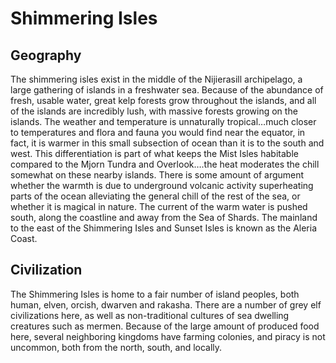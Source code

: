 # Shimmering Isles

## Geography

The shimmering isles exist in the middle of the Nijierasill archipelago, a large gathering of islands in a freshwater sea. Because of the abundance of fresh, usable water, great kelp forests grow throughout the islands, and all of the islands are incredibly lush, with massive forests growing on the islands. The weather and temperature is unnaturally tropical…much closer to temperatures and flora and fauna you would find near the equator, in fact, it is warmer in this small subsection of ocean than it is to the south and west. This differentiation is part of what keeps the Mist Isles habitable compared to the Mjorn Tundra and Overlook….the heat moderates the chill somewhat on these nearby islands. There is some amount of argument whether the warmth is due to underground volcanic activity superheating parts of the ocean alleviating the general chill of the rest of the sea, or whether it is magical in nature. The current of the warm water is pushed south, along the coastline and away from the Sea of Shards. The mainland to the east of the Shimmering Isles and Sunset Isles is known as the Aleria Coast.

## Civilization

The Shimmering Isles is home to a fair number of island peoples, both human, elven, orcish, dwarven and rakasha. There are a number of grey elf civilizations here, as well as non-traditional cultures of sea dwelling creatures such as mermen. Because of the large amount of produced food here, several neighboring kingdoms have farming colonies, and piracy is not uncommon, both from the north, south, and locally.
